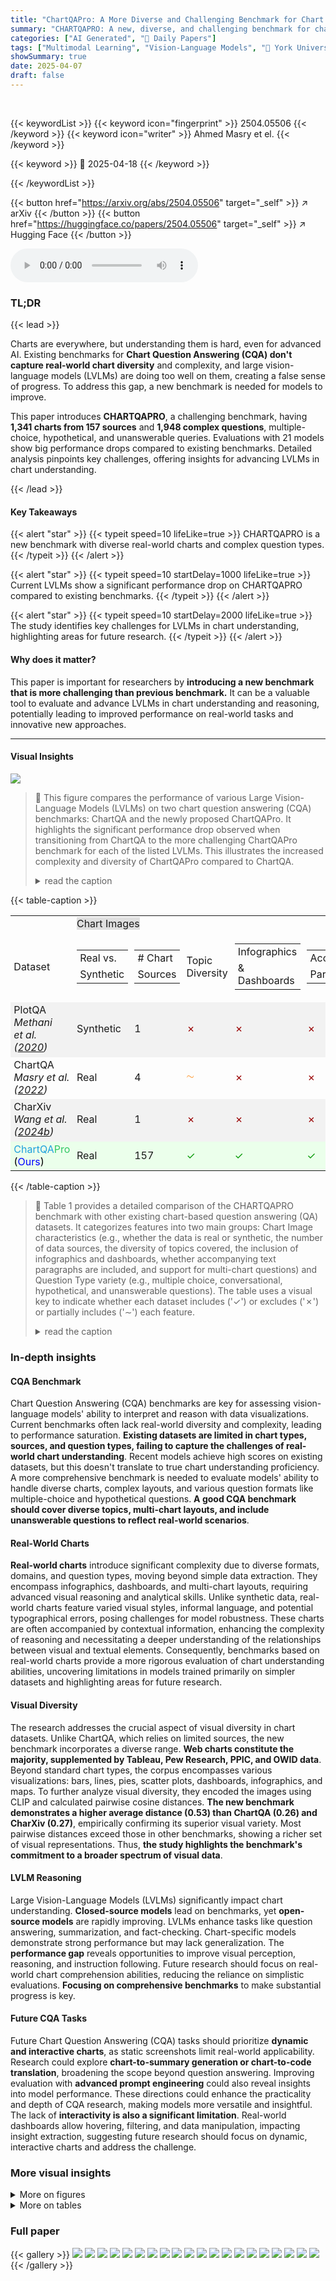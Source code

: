 ```yaml
---
title: "ChartQAPro: A More Diverse and Challenging Benchmark for Chart Question Answering"
summary: "CHARTQAPRO: A new, diverse, and challenging benchmark for chart question answering, exposing limitations in current LVLMs."
categories: ["AI Generated", "🤗 Daily Papers"]
tags: ["Multimodal Learning", "Vision-Language Models", "🏢 York University, Canada",]
showSummary: true
date: 2025-04-07
draft: false
---
```


<br>

{{< keywordList >}}
{{< keyword icon="fingerprint" >}} 2504.05506 {{< /keyword >}}
{{< keyword icon="writer" >}} Ahmed Masry et el. {{< /keyword >}}
 
{{< keyword >}} 🤗 2025-04-18 {{< /keyword >}}
 
{{< /keywordList >}}

{{< button href="https://arxiv.org/abs/2504.05506" target="_self" >}}
↗ arXiv
{{< /button >}}
{{< button href="https://huggingface.co/papers/2504.05506" target="_self" >}}
↗ Hugging Face
{{< /button >}}



<audio controls>
    <source src="https://ai-paper-reviewer.com/2504.05506/podcast.wav" type="audio/wav">
    Your browser does not support the audio element.
</audio>


### TL;DR


{{< lead >}}

Charts are everywhere, but understanding them is hard, even for advanced AI. Existing benchmarks for **Chart Question Answering (CQA) don't capture real-world chart diversity** and complexity, and large vision-language models (LVLMs) are doing too well on them, creating a false sense of progress. To address this gap, a new benchmark is needed for models to improve. 



This paper introduces **CHARTQAPRO**, a challenging benchmark, having **1,341 charts from 157 sources** and **1,948 complex questions**, multiple-choice, hypothetical, and unanswerable queries. Evaluations with 21 models show big performance drops compared to existing benchmarks. Detailed analysis pinpoints key challenges, offering insights for advancing LVLMs in chart understanding.

{{< /lead >}}


#### Key Takeaways

{{< alert "star" >}}
{{< typeit speed=10 lifeLike=true >}} CHARTQAPRO is a new benchmark with diverse real-world charts and complex question types. {{< /typeit >}}
{{< /alert >}}

{{< alert "star" >}}
{{< typeit speed=10 startDelay=1000 lifeLike=true >}} Current LVLMs show a significant performance drop on CHARTQAPRO compared to existing benchmarks. {{< /typeit >}}
{{< /alert >}}

{{< alert "star" >}}
{{< typeit speed=10 startDelay=2000 lifeLike=true >}} The study identifies key challenges for LVLMs in chart understanding, highlighting areas for future research. {{< /typeit >}}
{{< /alert >}}

#### Why does it matter?
This paper is important for researchers by **introducing a new benchmark that is more challenging than previous benchmark.** It can be a valuable tool to evaluate and advance LVLMs in chart understanding and reasoning, potentially leading to improved performance on real-world tasks and innovative new approaches.

------
#### Visual Insights



![](https://arxiv.org/html/2504.05506/extracted/6351499/emnlp2020-templates/imgs/chartqapro/performance_drop_comparison.png)

> 🔼 This figure compares the performance of various Large Vision-Language Models (LVLMs) on two chart question answering (CQA) benchmarks: ChartQA and the newly proposed ChartQAPro.  It highlights the significant performance drop observed when transitioning from ChartQA to the more challenging ChartQAPro benchmark for each of the listed LVLMs. This illustrates the increased complexity and diversity of ChartQAPro compared to ChartQA.
> <details>
> <summary>read the caption</summary>
> Figure 1: Performance gap between ChartQA Masry et al. (2022) and ChartQAPro for various LVLMs.
> </details>





{{< table-caption >}}
<table class="ltx_tabular ltx_align_middle" id="S1.T1.3.1">
<tr class="ltx_tr" id="S1.T1.3.1.2">
<td class="ltx_td ltx_border_r ltx_border_tt" id="S1.T1.3.1.2.1" style="padding-left:4.0pt;padding-right:4.0pt;"></td>
<td class="ltx_td ltx_align_center ltx_border_r ltx_border_tt" colspan="6" id="S1.T1.3.1.2.2" style="padding-left:4.0pt;padding-right:4.0pt;"><span class="ltx_text ltx_font_bold" id="S1.T1.3.1.2.2.1" style="background-color:#DFDFDF;">Chart Images</span></td>
<td class="ltx_td ltx_align_center ltx_border_tt" colspan="5" id="S1.T1.3.1.2.3" style="padding-left:4.0pt;padding-right:4.0pt;"><span class="ltx_text ltx_font_bold" id="S1.T1.3.1.2.3.1" style="background-color:#DFDFDF;">Question Types</span></td>
</tr>
<tr class="ltx_tr" id="S1.T1.3.1.3">
<td class="ltx_td ltx_align_left ltx_border_r" id="S1.T1.3.1.3.1" style="padding-left:4.0pt;padding-right:4.0pt;"><span class="ltx_text ltx_font_bold" id="S1.T1.3.1.3.1.1">Dataset</span></td>
<td class="ltx_td ltx_align_center ltx_border_t" id="S1.T1.3.1.3.2" style="padding-left:4.0pt;padding-right:4.0pt;">
<table class="ltx_tabular ltx_align_middle" id="S1.T1.3.1.3.2.1">
<tr class="ltx_tr" id="S1.T1.3.1.3.2.1.1">
<td class="ltx_td ltx_nopad_r ltx_align_center" id="S1.T1.3.1.3.2.1.1.1" style="padding-left:4.0pt;padding-right:4.0pt;"><span class="ltx_text ltx_font_bold" id="S1.T1.3.1.3.2.1.1.1.1">Real vs.</span></td>
</tr>
<tr class="ltx_tr" id="S1.T1.3.1.3.2.1.2">
<td class="ltx_td ltx_nopad_r ltx_align_center" id="S1.T1.3.1.3.2.1.2.1" style="padding-left:4.0pt;padding-right:4.0pt;"><span class="ltx_text ltx_font_bold" id="S1.T1.3.1.3.2.1.2.1.1">Synthetic</span></td>
</tr>
</table>
</td>
<td class="ltx_td ltx_align_center ltx_border_t" id="S1.T1.3.1.3.3" style="padding-left:4.0pt;padding-right:4.0pt;">
<table class="ltx_tabular ltx_align_middle" id="S1.T1.3.1.3.3.1">
<tr class="ltx_tr" id="S1.T1.3.1.3.3.1.1">
<td class="ltx_td ltx_nopad_r ltx_align_center" id="S1.T1.3.1.3.3.1.1.1" style="padding-left:4.0pt;padding-right:4.0pt;"><span class="ltx_text ltx_font_bold" id="S1.T1.3.1.3.3.1.1.1.1"># Chart</span></td>
</tr>
<tr class="ltx_tr" id="S1.T1.3.1.3.3.1.2">
<td class="ltx_td ltx_nopad_r ltx_align_center" id="S1.T1.3.1.3.3.1.2.1" style="padding-left:4.0pt;padding-right:4.0pt;"><span class="ltx_text ltx_font_bold" id="S1.T1.3.1.3.3.1.2.1.1">Sources</span></td>
</tr>
</table>
</td>
<td class="ltx_td ltx_align_center ltx_border_t" id="S1.T1.3.1.3.4" style="padding-left:4.0pt;padding-right:4.0pt;"><span class="ltx_text ltx_font_bold" id="S1.T1.3.1.3.4.1">Topic Diversity</span></td>
<td class="ltx_td ltx_align_center ltx_border_t" id="S1.T1.3.1.3.5" style="padding-left:4.0pt;padding-right:4.0pt;">
<table class="ltx_tabular ltx_align_middle" id="S1.T1.3.1.3.5.1">
<tr class="ltx_tr" id="S1.T1.3.1.3.5.1.1">
<td class="ltx_td ltx_nopad_r ltx_align_center" id="S1.T1.3.1.3.5.1.1.1" style="padding-left:4.0pt;padding-right:4.0pt;"><span class="ltx_text ltx_font_bold" id="S1.T1.3.1.3.5.1.1.1.1">Infographics</span></td>
</tr>
<tr class="ltx_tr" id="S1.T1.3.1.3.5.1.2">
<td class="ltx_td ltx_nopad_r ltx_align_center" id="S1.T1.3.1.3.5.1.2.1" style="padding-left:4.0pt;padding-right:4.0pt;"><span class="ltx_text ltx_font_bold" id="S1.T1.3.1.3.5.1.2.1.1">&amp; Dashboards</span></td>
</tr>
</table>
</td>
<td class="ltx_td ltx_align_center ltx_border_t" id="S1.T1.3.1.3.6" style="padding-left:4.0pt;padding-right:4.0pt;">
<table class="ltx_tabular ltx_align_middle" id="S1.T1.3.1.3.6.1">
<tr class="ltx_tr" id="S1.T1.3.1.3.6.1.1">
<td class="ltx_td ltx_nopad_r ltx_align_center" id="S1.T1.3.1.3.6.1.1.1" style="padding-left:4.0pt;padding-right:4.0pt;"><span class="ltx_text ltx_font_bold" id="S1.T1.3.1.3.6.1.1.1.1">Accompanying</span></td>
</tr>
<tr class="ltx_tr" id="S1.T1.3.1.3.6.1.2">
<td class="ltx_td ltx_nopad_r ltx_align_center" id="S1.T1.3.1.3.6.1.2.1" style="padding-left:4.0pt;padding-right:4.0pt;"><span class="ltx_text ltx_font_bold" id="S1.T1.3.1.3.6.1.2.1.1">Paragraph</span></td>
</tr>
</table>
</td>
<td class="ltx_td ltx_align_center ltx_border_r ltx_border_t" id="S1.T1.3.1.3.7" style="padding-left:4.0pt;padding-right:4.0pt;">
<table class="ltx_tabular ltx_align_middle" id="S1.T1.3.1.3.7.1">
<tr class="ltx_tr" id="S1.T1.3.1.3.7.1.1">
<td class="ltx_td ltx_nopad_r ltx_align_center" id="S1.T1.3.1.3.7.1.1.1" style="padding-left:4.0pt;padding-right:4.0pt;"><span class="ltx_text ltx_font_bold" id="S1.T1.3.1.3.7.1.1.1.1">Multi</span></td>
</tr>
<tr class="ltx_tr" id="S1.T1.3.1.3.7.1.2">
<td class="ltx_td ltx_nopad_r ltx_align_center" id="S1.T1.3.1.3.7.1.2.1" style="padding-left:4.0pt;padding-right:4.0pt;"><span class="ltx_text ltx_font_bold" id="S1.T1.3.1.3.7.1.2.1.1">Chart</span></td>
</tr>
</table>
</td>
<td class="ltx_td ltx_align_center ltx_border_t" id="S1.T1.3.1.3.8" style="padding-left:4.0pt;padding-right:4.0pt;"><span class="ltx_text ltx_font_bold" id="S1.T1.3.1.3.8.1">MCQ</span></td>
<td class="ltx_td ltx_align_center ltx_border_t" id="S1.T1.3.1.3.9" style="padding-left:4.0pt;padding-right:4.0pt;"><span class="ltx_text ltx_font_bold" id="S1.T1.3.1.3.9.1">Conversational</span></td>
<td class="ltx_td ltx_align_center ltx_border_t" id="S1.T1.3.1.3.10" style="padding-left:4.0pt;padding-right:4.0pt;"><span class="ltx_text ltx_font_bold" id="S1.T1.3.1.3.10.1">Hypothetical</span></td>
<td class="ltx_td ltx_align_center ltx_border_t" id="S1.T1.3.1.3.11" style="padding-left:4.0pt;padding-right:4.0pt;"><span class="ltx_text ltx_font_bold" id="S1.T1.3.1.3.11.1">Unanswerable</span></td>
<td class="ltx_td ltx_nopad_r ltx_align_center ltx_border_t" id="S1.T1.3.1.3.12" style="padding-left:4.0pt;padding-right:4.0pt;"><span class="ltx_text ltx_font_bold" id="S1.T1.3.1.3.12.1">Fact Checking</span></td>
</tr>
<tr class="ltx_tr" id="S1.T1.3.1.4" style="background-color:#F2F2F2;">
<td class="ltx_td ltx_align_left ltx_border_r ltx_border_t" id="S1.T1.3.1.4.1" style="padding-bottom:4.30554pt;padding-left:4.0pt;padding-right:4.0pt;"><span class="ltx_text ltx_font_bold" id="S1.T1.3.1.4.1.1" style="background-color:#F2F2F2;">PlotQA<span class="ltx_text ltx_font_medium" id="S1.T1.3.1.4.1.1.1"> <cite class="ltx_cite ltx_citemacro_cite">Methani et al. (<a class="ltx_ref" href="https://arxiv.org/html/2504.05506v2#bib.bib28" title="">2020</a>)</cite></span></span></td>
<td class="ltx_td ltx_align_center ltx_border_t" id="S1.T1.3.1.4.2" style="padding-bottom:4.30554pt;padding-left:4.0pt;padding-right:4.0pt;"><span class="ltx_text" id="S1.T1.3.1.4.2.1" style="background-color:#F2F2F2;">Synthetic</span></td>
<td class="ltx_td ltx_align_center ltx_border_t" id="S1.T1.3.1.4.3" style="padding-bottom:4.30554pt;padding-left:4.0pt;padding-right:4.0pt;"><span class="ltx_text" id="S1.T1.3.1.4.3.1" style="background-color:#F2F2F2;">1</span></td>
<td class="ltx_td ltx_align_center ltx_border_t" id="S1.T1.3.1.4.4" style="padding-bottom:4.30554pt;padding-left:4.0pt;padding-right:4.0pt;"><span class="ltx_text" id="S1.T1.3.1.4.4.1" style="color:#990000;background-color:#F2F2F2;">✗</span></td>
<td class="ltx_td ltx_align_center ltx_border_t" id="S1.T1.3.1.4.5" style="padding-bottom:4.30554pt;padding-left:4.0pt;padding-right:4.0pt;"><span class="ltx_text" id="S1.T1.3.1.4.5.1" style="color:#990000;background-color:#F2F2F2;">✗</span></td>
<td class="ltx_td ltx_align_center ltx_border_t" id="S1.T1.3.1.4.6" style="padding-bottom:4.30554pt;padding-left:4.0pt;padding-right:4.0pt;"><span class="ltx_text" id="S1.T1.3.1.4.6.1" style="color:#990000;background-color:#F2F2F2;">✗</span></td>
<td class="ltx_td ltx_align_center ltx_border_r ltx_border_t" id="S1.T1.3.1.4.7" style="padding-bottom:4.30554pt;padding-left:4.0pt;padding-right:4.0pt;"><span class="ltx_text" id="S1.T1.3.1.4.7.1" style="color:#990000;background-color:#F2F2F2;">✗</span></td>
<td class="ltx_td ltx_align_center ltx_border_t" id="S1.T1.3.1.4.8" style="padding-bottom:4.30554pt;padding-left:4.0pt;padding-right:4.0pt;"><span class="ltx_text" id="S1.T1.3.1.4.8.1" style="color:#990000;background-color:#F2F2F2;">✗</span></td>
<td class="ltx_td ltx_align_center ltx_border_t" id="S1.T1.3.1.4.9" style="padding-bottom:4.30554pt;padding-left:4.0pt;padding-right:4.0pt;"><span class="ltx_text" id="S1.T1.3.1.4.9.1" style="color:#990000;background-color:#F2F2F2;">✗</span></td>
<td class="ltx_td ltx_align_center ltx_border_t" id="S1.T1.3.1.4.10" style="padding-bottom:4.30554pt;padding-left:4.0pt;padding-right:4.0pt;"><span class="ltx_text" id="S1.T1.3.1.4.10.1" style="color:#990000;background-color:#F2F2F2;">✗</span></td>
<td class="ltx_td ltx_align_center ltx_border_t" id="S1.T1.3.1.4.11" style="padding-bottom:4.30554pt;padding-left:4.0pt;padding-right:4.0pt;"><span class="ltx_text" id="S1.T1.3.1.4.11.1" style="color:#990000;background-color:#F2F2F2;">✗</span></td>
<td class="ltx_td ltx_nopad_r ltx_align_center ltx_border_t" id="S1.T1.3.1.4.12" style="padding-bottom:4.30554pt;padding-left:4.0pt;padding-right:4.0pt;"><span class="ltx_text" id="S1.T1.3.1.4.12.1" style="color:#990000;background-color:#F2F2F2;">✗</span></td>
</tr>
<tr class="ltx_tr" id="S1.T1.3.1.1">
<td class="ltx_td ltx_align_left ltx_border_r" id="S1.T1.3.1.1.2" style="padding-bottom:4.30554pt;padding-left:4.0pt;padding-right:4.0pt;">
<span class="ltx_text ltx_font_bold" id="S1.T1.3.1.1.2.1">ChartQA</span> <cite class="ltx_cite ltx_citemacro_cite">Masry et al. (<a class="ltx_ref" href="https://arxiv.org/html/2504.05506v2#bib.bib22" title="">2022</a>)</cite>
</td>
<td class="ltx_td ltx_align_center" id="S1.T1.3.1.1.3" style="padding-bottom:4.30554pt;padding-left:4.0pt;padding-right:4.0pt;">Real</td>
<td class="ltx_td ltx_align_center" id="S1.T1.3.1.1.4" style="padding-bottom:4.30554pt;padding-left:4.0pt;padding-right:4.0pt;">4</td>
<td class="ltx_td ltx_align_center" id="S1.T1.3.1.1.1" style="padding-bottom:4.30554pt;padding-left:4.0pt;padding-right:4.0pt;"><math alttext="\sim" class="ltx_Math" display="inline" id="S1.T1.3.1.1.1.m1.1"><semantics id="S1.T1.3.1.1.1.m1.1a"><mo id="S1.T1.3.1.1.1.m1.1.1" mathcolor="#FF8000" xref="S1.T1.3.1.1.1.m1.1.1.cmml">∼</mo><annotation-xml encoding="MathML-Content" id="S1.T1.3.1.1.1.m1.1b"><csymbol cd="latexml" id="S1.T1.3.1.1.1.m1.1.1.cmml" xref="S1.T1.3.1.1.1.m1.1.1">similar-to</csymbol></annotation-xml><annotation encoding="application/x-tex" id="S1.T1.3.1.1.1.m1.1c">\sim</annotation><annotation encoding="application/x-llamapun" id="S1.T1.3.1.1.1.m1.1d">∼</annotation></semantics></math></td>
<td class="ltx_td ltx_align_center" id="S1.T1.3.1.1.5" style="padding-bottom:4.30554pt;padding-left:4.0pt;padding-right:4.0pt;"><span class="ltx_text" id="S1.T1.3.1.1.5.1" style="color:#990000;">✗</span></td>
<td class="ltx_td ltx_align_center" id="S1.T1.3.1.1.6" style="padding-bottom:4.30554pt;padding-left:4.0pt;padding-right:4.0pt;"><span class="ltx_text" id="S1.T1.3.1.1.6.1" style="color:#990000;">✗</span></td>
<td class="ltx_td ltx_align_center ltx_border_r" id="S1.T1.3.1.1.7" style="padding-bottom:4.30554pt;padding-left:4.0pt;padding-right:4.0pt;"><span class="ltx_text" id="S1.T1.3.1.1.7.1" style="color:#990000;">✗</span></td>
<td class="ltx_td ltx_align_center" id="S1.T1.3.1.1.8" style="padding-bottom:4.30554pt;padding-left:4.0pt;padding-right:4.0pt;"><span class="ltx_text" id="S1.T1.3.1.1.8.1" style="color:#990000;">✗</span></td>
<td class="ltx_td ltx_align_center" id="S1.T1.3.1.1.9" style="padding-bottom:4.30554pt;padding-left:4.0pt;padding-right:4.0pt;"><span class="ltx_text" id="S1.T1.3.1.1.9.1" style="color:#990000;">✗</span></td>
<td class="ltx_td ltx_align_center" id="S1.T1.3.1.1.10" style="padding-bottom:4.30554pt;padding-left:4.0pt;padding-right:4.0pt;"><span class="ltx_text" id="S1.T1.3.1.1.10.1" style="color:#990000;">✗</span></td>
<td class="ltx_td ltx_align_center" id="S1.T1.3.1.1.11" style="padding-bottom:4.30554pt;padding-left:4.0pt;padding-right:4.0pt;"><span class="ltx_text" id="S1.T1.3.1.1.11.1" style="color:#990000;">✗</span></td>
<td class="ltx_td ltx_nopad_r ltx_align_center" id="S1.T1.3.1.1.12" style="padding-bottom:4.30554pt;padding-left:4.0pt;padding-right:4.0pt;"><span class="ltx_text" id="S1.T1.3.1.1.12.1" style="color:#990000;">✗</span></td>
</tr>
<tr class="ltx_tr" id="S1.T1.3.1.5" style="background-color:#F2F2F2;">
<td class="ltx_td ltx_align_left ltx_border_r" id="S1.T1.3.1.5.1" style="padding-bottom:4.30554pt;padding-left:4.0pt;padding-right:4.0pt;"><span class="ltx_text ltx_font_bold" id="S1.T1.3.1.5.1.1" style="background-color:#F2F2F2;">CharXiv<span class="ltx_text ltx_font_medium" id="S1.T1.3.1.5.1.1.1"> <cite class="ltx_cite ltx_citemacro_cite">Wang et al. (<a class="ltx_ref" href="https://arxiv.org/html/2504.05506v2#bib.bib42" title="">2024b</a>)</cite></span></span></td>
<td class="ltx_td ltx_align_center" id="S1.T1.3.1.5.2" style="padding-bottom:4.30554pt;padding-left:4.0pt;padding-right:4.0pt;"><span class="ltx_text" id="S1.T1.3.1.5.2.1" style="background-color:#F2F2F2;">Real</span></td>
<td class="ltx_td ltx_align_center" id="S1.T1.3.1.5.3" style="padding-bottom:4.30554pt;padding-left:4.0pt;padding-right:4.0pt;"><span class="ltx_text" id="S1.T1.3.1.5.3.1" style="background-color:#F2F2F2;">1</span></td>
<td class="ltx_td ltx_align_center" id="S1.T1.3.1.5.4" style="padding-bottom:4.30554pt;padding-left:4.0pt;padding-right:4.0pt;"><span class="ltx_text" id="S1.T1.3.1.5.4.1" style="color:#990000;background-color:#F2F2F2;">✗</span></td>
<td class="ltx_td ltx_align_center" id="S1.T1.3.1.5.5" style="padding-bottom:4.30554pt;padding-left:4.0pt;padding-right:4.0pt;"><span class="ltx_text" id="S1.T1.3.1.5.5.1" style="color:#990000;background-color:#F2F2F2;">✗</span></td>
<td class="ltx_td ltx_align_center" id="S1.T1.3.1.5.6" style="padding-bottom:4.30554pt;padding-left:4.0pt;padding-right:4.0pt;"><span class="ltx_text" id="S1.T1.3.1.5.6.1" style="color:#990000;background-color:#F2F2F2;">✗</span></td>
<td class="ltx_td ltx_align_center ltx_border_r" id="S1.T1.3.1.5.7" style="padding-bottom:4.30554pt;padding-left:4.0pt;padding-right:4.0pt;"><span class="ltx_text" id="S1.T1.3.1.5.7.1" style="color:#009900;background-color:#F2F2F2;">✓</span></td>
<td class="ltx_td ltx_align_center" id="S1.T1.3.1.5.8" style="padding-bottom:4.30554pt;padding-left:4.0pt;padding-right:4.0pt;"><span class="ltx_text" id="S1.T1.3.1.5.8.1" style="color:#990000;background-color:#F2F2F2;">✗</span></td>
<td class="ltx_td ltx_align_center" id="S1.T1.3.1.5.9" style="padding-bottom:4.30554pt;padding-left:4.0pt;padding-right:4.0pt;"><span class="ltx_text" id="S1.T1.3.1.5.9.1" style="color:#990000;background-color:#F2F2F2;">✗</span></td>
<td class="ltx_td ltx_align_center" id="S1.T1.3.1.5.10" style="padding-bottom:4.30554pt;padding-left:4.0pt;padding-right:4.0pt;"><span class="ltx_text" id="S1.T1.3.1.5.10.1" style="color:#990000;background-color:#F2F2F2;">✗</span></td>
<td class="ltx_td ltx_align_center" id="S1.T1.3.1.5.11" style="padding-bottom:4.30554pt;padding-left:4.0pt;padding-right:4.0pt;"><span class="ltx_text" id="S1.T1.3.1.5.11.1" style="color:#009900;background-color:#F2F2F2;">✓</span></td>
<td class="ltx_td ltx_nopad_r ltx_align_center" id="S1.T1.3.1.5.12" style="padding-bottom:4.30554pt;padding-left:4.0pt;padding-right:4.0pt;"><span class="ltx_text" id="S1.T1.3.1.5.12.1" style="color:#990000;background-color:#F2F2F2;">✗</span></td>
</tr>
<tr class="ltx_tr" id="S1.T1.3.1.6" style="background-color:#EBFFEB;">
<td class="ltx_td ltx_align_left ltx_border_bb ltx_border_r" id="S1.T1.3.1.6.1" style="padding-left:4.0pt;padding-right:4.0pt;"><span class="ltx_text ltx_font_bold ltx_font_smallcaps" id="S1.T1.3.1.6.1.1" style="color:#1EA0DC;background-color:#EBFFEB;">ChartQA<span class="ltx_text" id="S1.T1.3.1.6.1.1.1" style="color:#32C864;">Pro<span class="ltx_text ltx_font_upright" id="S1.T1.3.1.6.1.1.1.1" style="color:#000000;"> (<span class="ltx_text" id="S1.T1.3.1.6.1.1.1.1.1" style="color:#0000FF;">Ours</span>)</span></span></span></td>
<td class="ltx_td ltx_align_center ltx_border_bb" id="S1.T1.3.1.6.2" style="padding-left:4.0pt;padding-right:4.0pt;"><span class="ltx_text" id="S1.T1.3.1.6.2.1" style="background-color:#EBFFEB;">Real</span></td>
<td class="ltx_td ltx_align_center ltx_border_bb" id="S1.T1.3.1.6.3" style="padding-left:4.0pt;padding-right:4.0pt;"><span class="ltx_text" id="S1.T1.3.1.6.3.1" style="background-color:#EBFFEB;">157</span></td>
<td class="ltx_td ltx_align_center ltx_border_bb" id="S1.T1.3.1.6.4" style="padding-left:4.0pt;padding-right:4.0pt;"><span class="ltx_text" id="S1.T1.3.1.6.4.1" style="color:#009900;background-color:#EBFFEB;">✓</span></td>
<td class="ltx_td ltx_align_center ltx_border_bb" id="S1.T1.3.1.6.5" style="padding-left:4.0pt;padding-right:4.0pt;"><span class="ltx_text" id="S1.T1.3.1.6.5.1" style="color:#009900;background-color:#EBFFEB;">✓</span></td>
<td class="ltx_td ltx_align_center ltx_border_bb" id="S1.T1.3.1.6.6" style="padding-left:4.0pt;padding-right:4.0pt;"><span class="ltx_text" id="S1.T1.3.1.6.6.1" style="color:#009900;background-color:#EBFFEB;">✓</span></td>
<td class="ltx_td ltx_align_center ltx_border_bb ltx_border_r" id="S1.T1.3.1.6.7" style="padding-left:4.0pt;padding-right:4.0pt;"><span class="ltx_text" id="S1.T1.3.1.6.7.1" style="color:#009900;background-color:#EBFFEB;">✓</span></td>
<td class="ltx_td ltx_align_center ltx_border_bb" id="S1.T1.3.1.6.8" style="padding-left:4.0pt;padding-right:4.0pt;"><span class="ltx_text" id="S1.T1.3.1.6.8.1" style="color:#009900;background-color:#EBFFEB;">✓</span></td>
<td class="ltx_td ltx_align_center ltx_border_bb" id="S1.T1.3.1.6.9" style="padding-left:4.0pt;padding-right:4.0pt;"><span class="ltx_text" id="S1.T1.3.1.6.9.1" style="color:#009900;background-color:#EBFFEB;">✓</span></td>
<td class="ltx_td ltx_align_center ltx_border_bb" id="S1.T1.3.1.6.10" style="padding-left:4.0pt;padding-right:4.0pt;"><span class="ltx_text" id="S1.T1.3.1.6.10.1" style="color:#009900;background-color:#EBFFEB;">✓</span></td>
<td class="ltx_td ltx_align_center ltx_border_bb" id="S1.T1.3.1.6.11" style="padding-left:4.0pt;padding-right:4.0pt;"><span class="ltx_text" id="S1.T1.3.1.6.11.1" style="color:#009900;background-color:#EBFFEB;">✓</span></td>
<td class="ltx_td ltx_nopad_r ltx_align_center ltx_border_bb" id="S1.T1.3.1.6.12" style="padding-left:4.0pt;padding-right:4.0pt;"><span class="ltx_text" id="S1.T1.3.1.6.12.1" style="color:#009900;background-color:#EBFFEB;">✓</span></td>
</tr>
</table>{{< /table-caption >}}

> 🔼 Table 1 provides a detailed comparison of the CHARTQAPRO benchmark with other existing chart-based question answering (QA) datasets.  It categorizes features into two main groups: Chart Image characteristics (e.g., whether the data is real or synthetic, the number of data sources, the diversity of topics covered, the inclusion of infographics and dashboards, whether accompanying text paragraphs are included, and support for multi-chart questions) and Question Type variety (e.g., multiple choice, conversational, hypothetical, and unanswerable questions).  The table uses a visual key to indicate whether each dataset includes ('✓') or excludes ('✗') or partially includes ('∼') each feature.
> <details>
> <summary>read the caption</summary>
> Table 1:  Comparison of ChartQAPro with existing chart-based QA benchmarks. Features are grouped into Chart Images (real vs. synthetic data, number of sources, topic diversity, infographics/dashboards, accompanying paragraph, multi-chart support) and Questions Types (MCQ, conversational, hypothetical, unanswerable). ✓= Supported, ✗= Not Supported, ∼similar-to\sim∼= Partially Supported.
> </details>





### In-depth insights


#### CQA Benchmark
Chart Question Answering (CQA) benchmarks are key for assessing vision-language models' ability to interpret and reason with data visualizations. Current benchmarks often lack real-world diversity and complexity, leading to performance saturation. **Existing datasets are limited in chart types, sources, and question types, failing to capture the challenges of real-world chart understanding**. Recent models achieve high scores on existing datasets, but this doesn't translate to true chart understanding proficiency. A more comprehensive benchmark is needed to evaluate models' ability to handle diverse charts, complex layouts, and various question formats like multiple-choice and hypothetical questions. **A good CQA benchmark should cover diverse topics, multi-chart layouts, and include unanswerable questions to reflect real-world scenarios**.

#### Real-World Charts
**Real-world charts** introduce significant complexity due to diverse formats, domains, and question types, moving beyond simple data extraction. They encompass infographics, dashboards, and multi-chart layouts, requiring advanced visual reasoning and analytical skills. Unlike synthetic data, real-world charts feature varied visual styles, informal language, and potential typographical errors, posing challenges for model robustness. These charts are often accompanied by contextual information, enhancing the complexity of reasoning and necessitating a deeper understanding of the relationships between visual and textual elements. Consequently, benchmarks based on real-world charts provide a more rigorous evaluation of chart understanding abilities, uncovering limitations in models trained primarily on simpler datasets and highlighting areas for future research.

#### Visual Diversity
The research addresses the crucial aspect of visual diversity in chart datasets.  Unlike ChartQA, which relies on limited sources, the new benchmark incorporates a diverse range. **Web charts constitute the majority, supplemented by Tableau, Pew Research, PPIC, and OWID data**. Beyond standard chart types, the corpus encompasses various visualizations: bars, lines, pies, scatter plots, dashboards, infographics, and maps. To further analyze visual diversity, they encoded the images using CLIP and calculated pairwise cosine distances.  **The new benchmark demonstrates a higher average distance (0.53) than ChartQA (0.26) and CharXiv (0.27)**, empirically confirming its superior visual variety. Most pairwise distances exceed those in other benchmarks, showing a richer set of visual representations. Thus, **the study highlights the benchmark's commitment to a broader spectrum of visual data**.

#### LVLM Reasoning
Large Vision-Language Models (LVLMs) significantly impact chart understanding. **Closed-source models** lead on benchmarks, yet **open-source models** are rapidly improving. LVLMs enhance tasks like question answering, summarization, and fact-checking. Chart-specific models demonstrate strong performance but may lack generalization. The **performance gap** reveals opportunities to improve visual perception, reasoning, and instruction following. Future research should focus on real-world chart comprehension abilities, reducing the reliance on simplistic evaluations. **Focusing on comprehensive benchmarks** to make substantial progress is key.

#### Future CQA Tasks
Future Chart Question Answering (CQA) tasks should prioritize **dynamic and interactive charts**, as static screenshots limit real-world applicability. Research could explore **chart-to-summary generation or chart-to-code translation**, broadening the scope beyond question answering. Improving evaluation with **advanced prompt engineering** could also reveal insights into model performance. These directions could enhance the practicality and depth of CQA research, making models more versatile and insightful. The lack of **interactivity is also a significant limitation**. Real-world dashboards allow hovering, filtering, and data manipulation, impacting insight extraction, suggesting future research should focus on dynamic, interactive charts and address the challenge.


### More visual insights

<details>
<summary>More on figures
</summary>


![](https://arxiv.org/html/2504.05506/x1.png)

> 🔼 Figure 2 showcases the enhanced diversity of CHARTQAPRO compared to existing chart question answering datasets.  It visually demonstrates the wider variety of question types included in CHARTQAPRO, such as mathematical reasoning, visual reasoning, conversational questions, hypothetical questions, fact-checking, and unanswerable questions, highlighting its improved ability to comprehensively assess chart understanding capabilities. Each question type is exemplified by a sample chart and associated question, revealing CHARTQAPRO's broader scope and complexity.
> <details>
> <summary>read the caption</summary>
> Figure 2:  ChartQAPro covers a more diverse range of questions compared to existing chart question answering datasets (Table 1), providing an extensive evaluation of chart understanding abilities.
> </details>



![](https://arxiv.org/html/2504.05506/x2.png)

> 🔼 The figure illustrates the three main stages of the CHARTQAPRO dataset creation process.  Stage 1 involves collecting chart images from diverse online sources such as Pew Research, Tableau, and others, as well as through web crawling. This collection prioritizes visual and topical diversity. Stage 2 focuses on generating question-answer pairs using a human-VLM collaboration approach. Seed questions are initially created by human annotators, and then expanded upon using several large language models (VLMs), followed by human refinement to ensure accuracy and clarity. Finally, Stage 3 involves a comprehensive review of the generated question-answer pairs to ensure high-quality annotations, employing several annotators for this purpose. This iterative process helps ensure the dataset covers a broad range of chart types, question styles, and complexities.
> <details>
> <summary>read the caption</summary>
> Figure 3:  ChartQAPro Dataset Construction Process
> </details>



![](https://arxiv.org/html/2504.05506/x3.png)

> 🔼 Figure 4 is a donut chart visualizing the sources of chart images within the CHARTQAPRO dataset and the topic distribution for each source. The inner ring displays the proportion of charts from different sources (WebCharts, Tableau, Pew, OWID, PPIC), while the outer ring shows the percentage of charts pertaining to various topics (Economy, Health, Politics, Technology, Environment, etc.) within each source. This double-ring structure allows for a clear comparison of both the origins of the charts and the subject matter they represent, highlighting the diversity of the CHARTQAPRO dataset.
> <details>
> <summary>read the caption</summary>
> Figure 4: Distribution of topics per source in ChartQAPro. The inner ring represents online sources, while the outer ring shows topic distribution for each source.
> </details>



![](https://arxiv.org/html/2504.05506/x4.png)

> 🔼 Figure 5 shows examples of common errors made by large language models (LLMs) when answering questions about charts.  These examples are categorized into three types of errors: visual perception errors, instruction-following errors, and math reasoning errors. Each example displays the original chart image, the question asked, the model's response, and the ground truth (correct) answer. Visual perception errors illustrate the difficulty LLMs have in accurately interpreting visual elements of the chart, such as data labels or values. Instruction-following errors highlight the models' struggle with complex reasoning processes, particularly when asked to perform multiple steps or apply chain-of-thought reasoning. Math reasoning errors demonstrate the difficulties models encounter when executing mathematical calculations based on chart data.
> <details>
> <summary>read the caption</summary>
> Figure 5: Sample errors across three categories: Visual Perception, Instruction Following, and Math Reasoning.
> </details>



![](https://arxiv.org/html/2504.05506/x5.png)

> 🔼 This figure displays examples of chart images sourced from various online platforms and integrated into the ChartQAPro dataset. Each chart image is paired with corresponding question-answer pairs, showcasing the diversity of data visualizations and question types within the benchmark. The sources include Pew Research, Our World in Data (OWID), Public Policy Institute of California (PPIC), Tableau Public, and web-crawled charts, representing a broad spectrum of data visualizations and real-world scenarios.
> <details>
> <summary>read the caption</summary>
> Figure 6: Example of chart images collected from different sources and their corresponding QA pairs in  ChartQAPro.
> </details>



![](https://arxiv.org/html/2504.05506/x6.png)

> 🔼 Figure 7 presents a diverse set of chart question-answering examples from the CHARTQAPRO benchmark.  Each example showcases a different question type, including mathematical reasoning, visual reasoning, fact-checking, hypothetical questions, conversational questions, and multi-chart questions. The visual diversity of the charts and the range of cognitive skills needed to answer the questions highlight the complexity of the CHARTQAPRO benchmark.
> <details>
> <summary>read the caption</summary>
> Figure 7: More examples of different question types in  ChartQAPro.
> </details>



![](https://arxiv.org/html/2504.05506/x7.png)

> 🔼 Figure 8 showcases examples of diverse chart types from ChartQAPro, categorized by major themes (Politics, Environment, Economy, Health, Technology, and International Affairs).  Each chart visual represents a real-world data visualization style and complexity, demonstrating the varied data representations and question types found within the CHARTQAPRO benchmark.  The figure highlights the breadth of visual and topical diversity incorporated into the dataset.
> <details>
> <summary>read the caption</summary>
> Figure 8: Examples of different charts related to major topics, i.e., ‘Politics’, ‘Environment’, ‘Economy’, ‘Health’, ‘Technology’, ‘International Affairs’ etc. in  ChartQAPro.
> </details>



![](https://arxiv.org/html/2504.05506/x8.png)

> 🔼 Figure 9 showcases two instances of VLM-generated question-answer pairs. In (a), the VLM successfully generates a question and provides the correct answer, highlighted in green.  Conversely, in (b), the VLM generates a question with an incorrect answer, indicated in red. This figure illustrates the VLM's capability to produce questions but also highlights its susceptibility to errors in answer generation.
> <details>
> <summary>read the caption</summary>
> Figure 9: Examples of VLM-assisted question-and-answer pairs, where: (a) the VLM generates a question along with a correct answer, marked in Green text, (b) the VLM generates a question, but the answer is incorrect, marked in Red text.
> </details>



![](https://arxiv.org/html/2504.05506/extracted/6351499/emnlp2020-templates/imgs/chartqapro/boxplot_distance.png)

> 🔼 This box plot visualizes the pairwise cosine distances calculated between the chart images in three different datasets: ChartQA, CharXiv, and ChartQAPro.  The y-axis represents the cosine distance, a measure of similarity; a higher distance indicates greater dissimilarity or visual diversity between images. The plot shows that ChartQAPro has a significantly higher median cosine distance compared to the other two datasets, with a larger spread of distances.  This demonstrates that ChartQAPro's chart images are visually more diverse than those found in ChartQA and CharXiv.
> <details>
> <summary>read the caption</summary>
> Figure 10: Box plot of pairwise cosine distances among chart images. ChartQAPro exhibits a higher median and consistently larger distances, indicating significantly greater visual diversity.
> </details>



![](https://arxiv.org/html/2504.05506/extracted/6351499/emnlp2020-templates/imgs/chartqapro/linguistic_diversity_comparison_1.png)

> 🔼 Figure 11 presents a comparison of lexical and semantic diversity across three chart question answering datasets: ChartQA, ChartXiv, and ChartQAPro. Lexical diversity, measured by the Type-Token Ratio (TTR), reflects the richness of vocabulary. Semantic diversity, calculated using average pairwise cosine distances between word embeddings, indicates the breadth of semantic coverage. The bar chart visually represents the TTR for each dataset, showing ChartQAPro having the highest value, signifying a richer vocabulary. The second bar chart displays the semantic diversity (cosine distance), again demonstrating that ChartQAPro has the highest value, indicating broader semantic coverage than the other two datasets.
> <details>
> <summary>read the caption</summary>
> Figure 11: Linguistic Diversity Comparison Across Datasets. The figure shows lexical diversity (TTR) and semantic diversity (cosine distance) for ChartQA, Chartxiv, and ChartQAPro. Higher TTR and semantic diversity indicate richer vocabulary and broader semantic coverage. ChartQAPro exhibits the highest diversity.
> </details>



![](https://arxiv.org/html/2504.05506/x9.png)

> 🔼 Figure 12 showcases examples of typical errors made by various large language models (LLMs) when processing chart data. The errors are categorized into three groups: visual perception issues (where the model fails to correctly interpret the visual elements of the chart), instruction-following errors (where the model fails to understand and execute the given instructions, regardless of whether the instructions are provided directly or as chain-of-thought or program-of-thought prompts), and mathematical reasoning errors (where the model fails to perform calculations and other mathematical operations correctly based on the chart data). Each example includes a brief description of the error, the model that made the error, the prompt style used, the ground truth (correct) answer, and the model's incorrect response. The figure is designed to illustrate common challenges and weaknesses of current LLMs in chart question answering tasks, highlighting areas where improvement is needed.
> <details>
> <summary>read the caption</summary>
> Figure 12: Sample errors across three categories: Visual Perception, Instruction Following (CoT, PoT, Direct), and Mathematical Reasoning.
> </details>



![](https://arxiv.org/html/2504.05506/x10.png)

> 🔼 Figure 13 showcases instances where open-source large vision-language models (LVLMs) encountered difficulties across various question types within the CHARTQAPRO benchmark.  These examples highlight common errors, such as misinterpreting visual information (visual perception), failing to follow instructions correctly (instruction following), and struggling with mathematical calculations (math reasoning). The figure is divided into sub-sections by question category and error type.  Each sub-section displays a representative chart image, the associated question, the model's response, and the correct answer.  The visualizations demonstrate the challenges open-source LVLMs face when dealing with complex chart data and diverse question styles.
> <details>
> <summary>read the caption</summary>
> Figure 13: Sample errors from open-source models across different categories in  ChartQAPro.
> </details>



</details>




<details>
<summary>More on tables
</summary>


{{< table-caption >}}
<table class="ltx_tabular ltx_align_middle" id="S1.T1.3.1.3.2.1">
<tr class="ltx_tr" id="S1.T1.3.1.3.2.1.1">
<td class="ltx_td ltx_nopad_r ltx_align_center" id="S1.T1.3.1.3.2.1.1.1" style="padding-left:4.0pt;padding-right:4.0pt;"><span class="ltx_text ltx_font_bold" id="S1.T1.3.1.3.2.1.1.1.1">Real vs.</span></td>
</tr>
<tr class="ltx_tr" id="S1.T1.3.1.3.2.1.2">
<td class="ltx_td ltx_nopad_r ltx_align_center" id="S1.T1.3.1.3.2.1.2.1" style="padding-left:4.0pt;padding-right:4.0pt;"><span class="ltx_text ltx_font_bold" id="S1.T1.3.1.3.2.1.2.1.1">Synthetic</span></td>
</tr>
</table>{{< /table-caption >}}
> 🔼 This table presents the distribution of various chart types and question types included in the CHARTQAPRO benchmark dataset.  It provides a quantitative overview of the dataset's diversity in terms of the visual representations used (bar charts, line charts, pie charts, area charts, scatter plots, bubble charts, dashboards, infographics, and other chart types) and the kinds of questions asked (factoid, multiple-choice, conversational, hypothetical, unanswerable, and fact-checking questions). This information is crucial for understanding the scope and complexity of the CHARTQAPRO benchmark and its ability to comprehensively evaluate large vision-language models (LVLMs).
> <details>
> <summary>read the caption</summary>
> Table 2: Distribution of chart and question types in ChartQAPro.
> </details>

{{< table-caption >}}
<table class="ltx_tabular ltx_align_middle" id="S1.T1.3.1.3.3.1">
<tr class="ltx_tr" id="S1.T1.3.1.3.3.1.1">
<td class="ltx_td ltx_nopad_r ltx_align_center" id="S1.T1.3.1.3.3.1.1.1" style="padding-left:4.0pt;padding-right:4.0pt;"><span class="ltx_text ltx_font_bold" id="S1.T1.3.1.3.3.1.1.1.1"># Chart</span></td>
</tr>
<tr class="ltx_tr" id="S1.T1.3.1.3.3.1.2">
<td class="ltx_td ltx_nopad_r ltx_align_center" id="S1.T1.3.1.3.3.1.2.1" style="padding-left:4.0pt;padding-right:4.0pt;"><span class="ltx_text ltx_font_bold" id="S1.T1.3.1.3.3.1.2.1.1">Sources</span></td>
</tr>
</table>{{< /table-caption >}}
> 🔼 This table presents the performance of various large language models (LLMs) on the CHARTQAPRO benchmark dataset.  It breaks down the accuracy of each model across different question types (Factoid, Multiple Choice, Conversational, Hypothetical, Fact Checking) and prompting strategies (Direct, Chain-of-Thought, Program-of-Thought).  Models are categorized and color-coded for easy comparison: human baseline, closed-source LLMs, open-source LLMs with less than 7B parameters, open-source LLMs with 7-12B parameters, and chart-specific LLMs.  The highest accuracy within each model category is bolded.
> <details>
> <summary>read the caption</summary>
> Table 3: Accuracy (%) on ChartQAPro by Prompt Type (main headers) and Question Type (sub-headers). Each Prompt Type block has five question types plus an Overall sub-column. Color coding for comparison: human baseline, closed-source models, open-source models below 7B parameters, open-source models between 7-12B parameters, chart-specific models. We bold the best score within each model category.
> </details>

{{< table-caption >}}
<table class="ltx_tabular ltx_align_middle" id="S1.T1.3.1.3.5.1">
<tr class="ltx_tr" id="S1.T1.3.1.3.5.1.1">
<td class="ltx_td ltx_nopad_r ltx_align_center" id="S1.T1.3.1.3.5.1.1.1" style="padding-left:4.0pt;padding-right:4.0pt;"><span class="ltx_text ltx_font_bold" id="S1.T1.3.1.3.5.1.1.1.1">Infographics</span></td>
</tr>
<tr class="ltx_tr" id="S1.T1.3.1.3.5.1.2">
<td class="ltx_td ltx_nopad_r ltx_align_center" id="S1.T1.3.1.3.5.1.2.1" style="padding-left:4.0pt;padding-right:4.0pt;"><span class="ltx_text ltx_font_bold" id="S1.T1.3.1.3.5.1.2.1.1">&amp; Dashboards</span></td>
</tr>
</table>{{< /table-caption >}}
> 🔼 This table presents ablation study results on the ChartQAPro benchmark dataset. It explores the impact of three independent factors on model performance: (A) Chart type (variations in chart visual complexity, such as bar, line, pie charts, infographics, dashboards, etc.), (B) Answer type (factoid, multiple-choice, hypothetical, fact-checking, conversational, and unanswerable), and (C) Paragraph presence (whether additional contextual text is available along with the chart). The results show the accuracy of different models under various combinations of these factors.
> <details>
> <summary>read the caption</summary>
> Table 4:  Ablation results on ChartQAPro across three independent dimensions. (A) Chart Type, (B) Answer Type, (C) Paragraph Presence.
> </details>

{{< table-caption >}}
<table class="ltx_tabular ltx_align_middle" id="S1.T1.3.1.3.6.1">
<tr class="ltx_tr" id="S1.T1.3.1.3.6.1.1">
<td class="ltx_td ltx_nopad_r ltx_align_center" id="S1.T1.3.1.3.6.1.1.1" style="padding-left:4.0pt;padding-right:4.0pt;"><span class="ltx_text ltx_font_bold" id="S1.T1.3.1.3.6.1.1.1.1">Accompanying</span></td>
</tr>
<tr class="ltx_tr" id="S1.T1.3.1.3.6.1.2">
<td class="ltx_td ltx_nopad_r ltx_align_center" id="S1.T1.3.1.3.6.1.2.1" style="padding-left:4.0pt;padding-right:4.0pt;"><span class="ltx_text ltx_font_bold" id="S1.T1.3.1.3.6.1.2.1.1">Paragraph</span></td>
</tr>
</table>{{< /table-caption >}}
> 🔼 This table showcases various examples of chart visualizations, highlighting the differences in their structure and purpose. It includes multi-chart images combining multiple charts to compare related data, infographics integrating text, images, and charts for enhanced explanation, and dashboards organizing charts and key metrics for quick interpretation and decision-making. Each example is visually distinct for easier comprehension.
> <details>
> <summary>read the caption</summary>
> Table 5: Examples of Multi-Chart Images, Infographics, and Dashboards, with distinct background colors for clarity.
> </details>

{{< table-caption >}}
<table class="ltx_tabular ltx_align_middle" id="S1.T1.3.1.3.7.1">
<tr class="ltx_tr" id="S1.T1.3.1.3.7.1.1">
<td class="ltx_td ltx_nopad_r ltx_align_center" id="S1.T1.3.1.3.7.1.1.1" style="padding-left:4.0pt;padding-right:4.0pt;"><span class="ltx_text ltx_font_bold" id="S1.T1.3.1.3.7.1.1.1.1">Multi</span></td>
</tr>
<tr class="ltx_tr" id="S1.T1.3.1.3.7.1.2">
<td class="ltx_td ltx_nopad_r ltx_align_center" id="S1.T1.3.1.3.7.1.2.1" style="padding-left:4.0pt;padding-right:4.0pt;"><span class="ltx_text ltx_font_bold" id="S1.T1.3.1.3.7.1.2.1.1">Chart</span></td>
</tr>
</table>{{< /table-caption >}}
> 🔼 This table presents the different prompt templates used for each question type in the 'Direct' setup of the CHARTQAPRO benchmark.  Each prompt template provides instructions to a large language model (LLM) on how to generate an answer given a chart image and a question.  The instructions are tailored to the specific characteristics of each question type (factoid, multiple-choice, hypothetical, fact-checking, and conversational), ensuring that the LLMs respond appropriately.
> <details>
> <summary>read the caption</summary>
> Table 6: Prompt Templates for Each Question Category in the Direct setup.
> </details>

{{< table-caption >}}
<table class="ltx_tabular ltx_align_middle" id="S3.T2.3.1">
<tr class="ltx_tr" id="S3.T2.3.1.1">
<td class="ltx_td" id="S3.T2.3.1.1.1"></td>
<td class="ltx_td ltx_align_center" colspan="9" id="S3.T2.3.1.1.2"><span class="ltx_text ltx_font_bold" id="S3.T2.3.1.1.2.1" style="background-color:#DFDFDF;">Chart Types</span></td>
<td class="ltx_td ltx_align_center" colspan="5" id="S3.T2.3.1.1.3"><span class="ltx_text ltx_font_bold" id="S3.T2.3.1.1.3.1" style="background-color:#DFDFDF;">Question Types</span></td>
</tr>
<tr class="ltx_tr" id="S3.T2.3.1.2">
<td class="ltx_td ltx_border_t" id="S3.T2.3.1.2.1"></td>
<td class="ltx_td ltx_align_center ltx_border_t" id="S3.T2.3.1.2.2"><span class="ltx_text ltx_font_bold" id="S3.T2.3.1.2.2.1">Bar</span></td>
<td class="ltx_td ltx_align_center ltx_border_t" id="S3.T2.3.1.2.3"><span class="ltx_text ltx_font_bold" id="S3.T2.3.1.2.3.1">Line</span></td>
<td class="ltx_td ltx_align_center ltx_border_t" id="S3.T2.3.1.2.4"><span class="ltx_text ltx_font_bold" id="S3.T2.3.1.2.4.1">Pie</span></td>
<td class="ltx_td ltx_align_center ltx_border_t" id="S3.T2.3.1.2.5"><span class="ltx_text ltx_font_bold" id="S3.T2.3.1.2.5.1">Area</span></td>
<td class="ltx_td ltx_align_center ltx_border_t" id="S3.T2.3.1.2.6"><span class="ltx_text ltx_font_bold" id="S3.T2.3.1.2.6.1">Scatter</span></td>
<td class="ltx_td ltx_align_center ltx_border_t" id="S3.T2.3.1.2.7"><span class="ltx_text ltx_font_bold" id="S3.T2.3.1.2.7.1">Bubble</span></td>
<td class="ltx_td ltx_align_center ltx_border_t" id="S3.T2.3.1.2.8"><span class="ltx_text ltx_font_bold" id="S3.T2.3.1.2.8.1">Dashboard</span></td>
<td class="ltx_td ltx_align_center ltx_border_t" id="S3.T2.3.1.2.9"><span class="ltx_text ltx_font_bold" id="S3.T2.3.1.2.9.1">Infographic</span></td>
<td class="ltx_td ltx_align_center ltx_border_r ltx_border_t" id="S3.T2.3.1.2.10"><span class="ltx_text ltx_font_bold" id="S3.T2.3.1.2.10.1">Other</span></td>
<td class="ltx_td ltx_align_center ltx_border_t" id="S3.T2.3.1.2.11">
<table class="ltx_tabular ltx_align_middle" id="S3.T2.3.1.2.11.1">
<tr class="ltx_tr" id="S3.T2.3.1.2.11.1.1">
<td class="ltx_td ltx_nopad_r ltx_align_center" id="S3.T2.3.1.2.11.1.1.1">
<span class="ltx_text ltx_font_bold" id="S3.T2.3.1.2.11.1.1.1.1">Math</span> <span class="ltx_text ltx_font_bold" id="S3.T2.3.1.2.11.1.1.1.2">&amp;</span> <span class="ltx_text ltx_font_bold" id="S3.T2.3.1.2.11.1.1.1.3">Visual</span>
</td>
</tr>
<tr class="ltx_tr" id="S3.T2.3.1.2.11.1.2">
<td class="ltx_td ltx_nopad_r ltx_align_center" id="S3.T2.3.1.2.11.1.2.1"><span class="ltx_text ltx_font_bold" id="S3.T2.3.1.2.11.1.2.1.1">Reasoning</span></td>
</tr>
</table>
</td>
<td class="ltx_td ltx_align_center ltx_border_t" id="S3.T2.3.1.2.12"><span class="ltx_text ltx_font_bold" id="S3.T2.3.1.2.12.1">Conversational</span></td>
<td class="ltx_td ltx_align_center ltx_border_t" id="S3.T2.3.1.2.13">
<table class="ltx_tabular ltx_align_middle" id="S3.T2.3.1.2.13.1">
<tr class="ltx_tr" id="S3.T2.3.1.2.13.1.1">
<td class="ltx_td ltx_nopad_r ltx_align_center" id="S3.T2.3.1.2.13.1.1.1"><span class="ltx_text ltx_font_bold" id="S3.T2.3.1.2.13.1.1.1.1">Fact</span></td>
</tr>
<tr class="ltx_tr" id="S3.T2.3.1.2.13.1.2">
<td class="ltx_td ltx_nopad_r ltx_align_center" id="S3.T2.3.1.2.13.1.2.1"><span class="ltx_text ltx_font_bold" id="S3.T2.3.1.2.13.1.2.1.1">Checking</span></td>
</tr>
</table>
</td>
<td class="ltx_td ltx_align_center ltx_border_t" id="S3.T2.3.1.2.14">
<table class="ltx_tabular ltx_align_middle" id="S3.T2.3.1.2.14.1">
<tr class="ltx_tr" id="S3.T2.3.1.2.14.1.1">
<td class="ltx_td ltx_nopad_r ltx_align_center" id="S3.T2.3.1.2.14.1.1.1"><span class="ltx_text ltx_font_bold" id="S3.T2.3.1.2.14.1.1.1.1">Multiple</span></td>
</tr>
<tr class="ltx_tr" id="S3.T2.3.1.2.14.1.2">
<td class="ltx_td ltx_nopad_r ltx_align_center" id="S3.T2.3.1.2.14.1.2.1"><span class="ltx_text ltx_font_bold" id="S3.T2.3.1.2.14.1.2.1.1">Choice</span></td>
</tr>
</table>
</td>
<td class="ltx_td ltx_align_center ltx_border_t" id="S3.T2.3.1.2.15"><span class="ltx_text ltx_font_bold" id="S3.T2.3.1.2.15.1">Hypothetical</span></td>
</tr>
<tr class="ltx_tr" id="S3.T2.3.1.3" style="background-color:#F2F2F2;">
<td class="ltx_td ltx_align_left ltx_border_t" id="S3.T2.3.1.3.1"><span class="ltx_text ltx_font_bold" id="S3.T2.3.1.3.1.1" style="background-color:#F2F2F2;">Count</span></td>
<td class="ltx_td ltx_align_center ltx_border_t" id="S3.T2.3.1.3.2"><span class="ltx_text" id="S3.T2.3.1.3.2.1" style="background-color:#F2F2F2;">427</span></td>
<td class="ltx_td ltx_align_center ltx_border_t" id="S3.T2.3.1.3.3"><span class="ltx_text" id="S3.T2.3.1.3.3.1" style="background-color:#F2F2F2;">355</span></td>
<td class="ltx_td ltx_align_center ltx_border_t" id="S3.T2.3.1.3.4"><span class="ltx_text" id="S3.T2.3.1.3.4.1" style="background-color:#F2F2F2;">29</span></td>
<td class="ltx_td ltx_align_center ltx_border_t" id="S3.T2.3.1.3.5"><span class="ltx_text" id="S3.T2.3.1.3.5.1" style="background-color:#F2F2F2;">30</span></td>
<td class="ltx_td ltx_align_center ltx_border_t" id="S3.T2.3.1.3.6"><span class="ltx_text" id="S3.T2.3.1.3.6.1" style="background-color:#F2F2F2;">8</span></td>
<td class="ltx_td ltx_align_center ltx_border_t" id="S3.T2.3.1.3.7"><span class="ltx_text" id="S3.T2.3.1.3.7.1" style="background-color:#F2F2F2;">7</span></td>
<td class="ltx_td ltx_align_center ltx_border_t" id="S3.T2.3.1.3.8"><span class="ltx_text" id="S3.T2.3.1.3.8.1" style="background-color:#F2F2F2;">258</span></td>
<td class="ltx_td ltx_align_center ltx_border_t" id="S3.T2.3.1.3.9"><span class="ltx_text" id="S3.T2.3.1.3.9.1" style="background-color:#F2F2F2;">190</span></td>
<td class="ltx_td ltx_align_center ltx_border_r ltx_border_t" id="S3.T2.3.1.3.10"><span class="ltx_text" id="S3.T2.3.1.3.10.1" style="background-color:#F2F2F2;">37</span></td>
<td class="ltx_td ltx_align_center ltx_border_t" id="S3.T2.3.1.3.11"><span class="ltx_text" id="S3.T2.3.1.3.11.1" style="background-color:#F2F2F2;">1081</span></td>
<td class="ltx_td ltx_align_center ltx_border_t" id="S3.T2.3.1.3.12"><span class="ltx_text" id="S3.T2.3.1.3.12.1" style="background-color:#F2F2F2;">311</span></td>
<td class="ltx_td ltx_align_center ltx_border_t" id="S3.T2.3.1.3.13"><span class="ltx_text" id="S3.T2.3.1.3.13.1" style="background-color:#F2F2F2;">244</span></td>
<td class="ltx_td ltx_align_center ltx_border_t" id="S3.T2.3.1.3.14"><span class="ltx_text" id="S3.T2.3.1.3.14.1" style="background-color:#F2F2F2;">214</span></td>
<td class="ltx_td ltx_align_center ltx_border_t" id="S3.T2.3.1.3.15"><span class="ltx_text" id="S3.T2.3.1.3.15.1" style="background-color:#F2F2F2;">98</span></td>
</tr>
<tr class="ltx_tr" id="S3.T2.3.1.4">
<td class="ltx_td ltx_align_left" id="S3.T2.3.1.4.1"><span class="ltx_rule" style="width:100%;height:1.0pt;background:black;display:inline-block;"> </span></td>
<td class="ltx_td" id="S3.T2.3.1.4.2"></td>
<td class="ltx_td" id="S3.T2.3.1.4.3"></td>
<td class="ltx_td" id="S3.T2.3.1.4.4"></td>
<td class="ltx_td" id="S3.T2.3.1.4.5"></td>
<td class="ltx_td" id="S3.T2.3.1.4.6"></td>
<td class="ltx_td" id="S3.T2.3.1.4.7"></td>
<td class="ltx_td" id="S3.T2.3.1.4.8"></td>
<td class="ltx_td" id="S3.T2.3.1.4.9"></td>
<td class="ltx_td" id="S3.T2.3.1.4.10"></td>
<td class="ltx_td" id="S3.T2.3.1.4.11"></td>
<td class="ltx_td" id="S3.T2.3.1.4.12"></td>
<td class="ltx_td" id="S3.T2.3.1.4.13"></td>
<td class="ltx_td" id="S3.T2.3.1.4.14"></td>
<td class="ltx_td" id="S3.T2.3.1.4.15"></td>
</tr>
</table>{{< /table-caption >}}
> 🔼 This table details the prompt templates used for each question category within the Chain of Thought (CoT) experimental setup of the CHARTQAPRO benchmark.  For each category (Factoid, Multi-Choice, Hypothetical, Fact-Checking, Conversational), it provides a detailed description of how the prompts instruct the large language models (LLMs) to reason through the questions step-by-step, generating a final answer.  It emphasizes the instruction to consider the image data and to provide only the final answer, formatted appropriately, avoiding extra text.
> <details>
> <summary>read the caption</summary>
> Table 7: Prompt Templates for Each Question Category under the Chain of Thought Setup
> </details>

{{< table-caption >}}
<table class="ltx_tabular ltx_align_middle" id="S3.T2.3.1.2.11.1">
<tr class="ltx_tr" id="S3.T2.3.1.2.11.1.1">
<td class="ltx_td ltx_nopad_r ltx_align_center" id="S3.T2.3.1.2.11.1.1.1">
<span class="ltx_text ltx_font_bold" id="S3.T2.3.1.2.11.1.1.1.1">Math</span> <span class="ltx_text ltx_font_bold" id="S3.T2.3.1.2.11.1.1.1.2">&amp;</span> <span class="ltx_text ltx_font_bold" id="S3.T2.3.1.2.11.1.1.1.3">Visual</span>
</td>
</tr>
<tr class="ltx_tr" id="S3.T2.3.1.2.11.1.2">
<td class="ltx_td ltx_nopad_r ltx_align_center" id="S3.T2.3.1.2.11.1.2.1"><span class="ltx_text ltx_font_bold" id="S3.T2.3.1.2.11.1.2.1.1">Reasoning</span></td>
</tr>
</table>{{< /table-caption >}}
> 🔼 This table presents the various prompt templates utilized for each question category within the Program-of-Thought setup of the CHARTQAPRO benchmark.  These prompts instruct the language models on how to formulate their responses, ensuring consistency across different question types.  For each category (Factoid, Multi-Choice, Hypothetical, Fact-Checking, and Conversational), a specific template is provided, guiding the model on the expected response format and content.
> <details>
> <summary>read the caption</summary>
> Table 8: Prompt Templates for Each Question Category in the Program-of-Thought setup.
> </details>

{{< table-caption >}}
<table class="ltx_tabular ltx_align_middle" id="S3.T2.3.1.2.13.1">
<tr class="ltx_tr" id="S3.T2.3.1.2.13.1.1">
<td class="ltx_td ltx_nopad_r ltx_align_center" id="S3.T2.3.1.2.13.1.1.1"><span class="ltx_text ltx_font_bold" id="S3.T2.3.1.2.13.1.1.1.1">Fact</span></td>
</tr>
<tr class="ltx_tr" id="S3.T2.3.1.2.13.1.2">
<td class="ltx_td ltx_nopad_r ltx_align_center" id="S3.T2.3.1.2.13.1.2.1"><span class="ltx_text ltx_font_bold" id="S3.T2.3.1.2.13.1.2.1.1">Checking</span></td>
</tr>
</table>{{< /table-caption >}}
> 🔼 This table details the different prompt templates used for generating questions using large vision-language models (VLMs) for each question category in the CHARTQAPRO benchmark.  The prompts are designed to elicit diverse types of questions, including those requiring reasoning, fact-checking, and conversational abilities. The templates specify the expected answer format and provide guidelines for handling unanswerable questions.
> <details>
> <summary>read the caption</summary>
> Table 9: Prompt Templates for generating questions using VLMs.
> </details>

{{< table-caption >}}
<table class="ltx_tabular ltx_align_middle" id="S3.T2.3.1.2.14.1">
<tr class="ltx_tr" id="S3.T2.3.1.2.14.1.1">
<td class="ltx_td ltx_nopad_r ltx_align_center" id="S3.T2.3.1.2.14.1.1.1"><span class="ltx_text ltx_font_bold" id="S3.T2.3.1.2.14.1.1.1.1">Multiple</span></td>
</tr>
<tr class="ltx_tr" id="S3.T2.3.1.2.14.1.2">
<td class="ltx_td ltx_nopad_r ltx_align_center" id="S3.T2.3.1.2.14.1.2.1"><span class="ltx_text ltx_font_bold" id="S3.T2.3.1.2.14.1.2.1.1">Choice</span></td>
</tr>
</table>{{< /table-caption >}}
> 🔼 This table presents a comparison of the performance of the Claude Sonnet 3.5 language model on three different chart question answering (CQA) benchmarks: ChartQA, CharXiv, and ChartQAPro.  The results demonstrate the accuracy achieved by Claude Sonnet 3.5 on each benchmark.  ChartQAPro shows a significantly lower accuracy than ChartQA, highlighting the increased complexity and challenges of real-world chart understanding tasks. The decreased performance on ChartQAPro emphasizes the need for more advanced chart understanding capabilities in language models. 
> <details>
> <summary>read the caption</summary>
> Table 10:  Performance of Claude Sonnet 3.5 across three chart-reasoning benchmarks. The lower accuracy on  ChartQAPro (55.81%) illustrates its increased difficulty compared to ChartQA (90.50%), highlighting the need for more robust chart understanding capabilities.
> </details>

</details>




### Full paper

{{< gallery >}}
<img src="https://ai-paper-reviewer.com/2504.05506/1.png" class="grid-w50 md:grid-w33 xl:grid-w25" />
<img src="https://ai-paper-reviewer.com/2504.05506/2.png" class="grid-w50 md:grid-w33 xl:grid-w25" />
<img src="https://ai-paper-reviewer.com/2504.05506/3.png" class="grid-w50 md:grid-w33 xl:grid-w25" />
<img src="https://ai-paper-reviewer.com/2504.05506/4.png" class="grid-w50 md:grid-w33 xl:grid-w25" />
<img src="https://ai-paper-reviewer.com/2504.05506/5.png" class="grid-w50 md:grid-w33 xl:grid-w25" />
<img src="https://ai-paper-reviewer.com/2504.05506/6.png" class="grid-w50 md:grid-w33 xl:grid-w25" />
<img src="https://ai-paper-reviewer.com/2504.05506/7.png" class="grid-w50 md:grid-w33 xl:grid-w25" />
<img src="https://ai-paper-reviewer.com/2504.05506/8.png" class="grid-w50 md:grid-w33 xl:grid-w25" />
<img src="https://ai-paper-reviewer.com/2504.05506/9.png" class="grid-w50 md:grid-w33 xl:grid-w25" />
<img src="https://ai-paper-reviewer.com/2504.05506/10.png" class="grid-w50 md:grid-w33 xl:grid-w25" />
<img src="https://ai-paper-reviewer.com/2504.05506/11.png" class="grid-w50 md:grid-w33 xl:grid-w25" />
<img src="https://ai-paper-reviewer.com/2504.05506/12.png" class="grid-w50 md:grid-w33 xl:grid-w25" />
<img src="https://ai-paper-reviewer.com/2504.05506/13.png" class="grid-w50 md:grid-w33 xl:grid-w25" />
<img src="https://ai-paper-reviewer.com/2504.05506/14.png" class="grid-w50 md:grid-w33 xl:grid-w25" />
<img src="https://ai-paper-reviewer.com/2504.05506/15.png" class="grid-w50 md:grid-w33 xl:grid-w25" />
<img src="https://ai-paper-reviewer.com/2504.05506/16.png" class="grid-w50 md:grid-w33 xl:grid-w25" />
<img src="https://ai-paper-reviewer.com/2504.05506/17.png" class="grid-w50 md:grid-w33 xl:grid-w25" />
<img src="https://ai-paper-reviewer.com/2504.05506/18.png" class="grid-w50 md:grid-w33 xl:grid-w25" />
<img src="https://ai-paper-reviewer.com/2504.05506/19.png" class="grid-w50 md:grid-w33 xl:grid-w25" />
<img src="https://ai-paper-reviewer.com/2504.05506/20.png" class="grid-w50 md:grid-w33 xl:grid-w25" />
{{< /gallery >}}